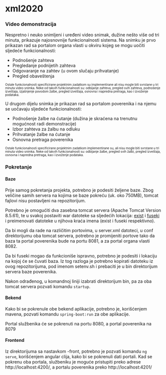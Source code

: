 # xml2020

### Video demonstracija
Nespretno i neuko snimljeni i uređeni video snimak, dužine nešto više od tri minuta, prikazuje najosnovnije funkcionalnosti sistema. Na snimku je prvo prikazan rad sa portalom organa vlasti u okviru kojeg se mogu uočiti sljedeće funkcionalnosti: 
* Podnošenje zahteva
* Pregledanje podnijetih zahteva
* Odgovaranje na zahtev (u ovom slučaju prihvatanje)
* Pregled obaveštenja

<sup><sub>Ostale funkcionalnosti specificirane projektnim zadatkom su implementirane ali nisu mogle biti svrstane u tri minuta video snimka. Neke od takvih funkcionalnosti su: odbijanje zahteva, pregled svih zahteva, podnošenje izveštaja, izjašnjenje povodom žalbe, pregled izveštaja, osnovna i napredna pretraga, kao i izvoženje podataka.</sub></sup>

U drugom dijelu snimka je prikazan rad sa portalom poverenika i na njemu se uočavaju sljedeće funkcionalnosti: 
* Podnošenje žalbe na ćutanje (dužina je skraćena na trenutnu mogućnost radi demonstracije)
* Izbor zahteva za žalbu na odluku
* Prihvatanje žalbe na ćutanje
* Osnovna pretraga poverenika

<sup><sub>Ostale funkcionalnosti specificirane projektnim zadatkom implementirane su, ali nisu mogle biti svrstane u tri minuta video snimka. Neke od takvih funkcionalnosti su: odbijanje žalbe, pregled svih žalbi, pregled izveštaja, osnovna i napredna pretraga, kao i izvoženje podataka.</sub></sup>

### Pokretanje
#### Baze

Prije samog pokretanja projekta, potrebno je podesiti željene baze. Zbog veličine samih servera na kojima se baze pokreću (uk. oko 750MB), tomcat fajlovi nisu postavljeni na repozitorijum.

Potrebno je omogućiti dva zasebna tomcat servera (Apache Tomcat Version 8.5.61), te u svakoj postaviti war datoteke sa sljedećih lokacija: [exist](https://bintray.com/existdb/releases/download_file?file_path=exist-4.6.1.war) i [fuseki](https://downloads.apache.org/jena/binaries/apache-jena-3.17.0.zip) i preimenovati datoteke u njihova kraća imena (exist i fuseki respektivno).

Da bi mogli da rade na različitim portovima, u server.xml datoteci, u conf direktorijumu oba tomcat servera, potrebno je promijeniti portove tako da baza ta portal poverenika bude na portu 8081, a za portal organa vlasti 8082.

Da bi fuseki mogao da funkcioniše ispravno, potrebno je podesiti i lokaciju na kojoj će se čuvati baza. Iz tog razloga je potrebno kopirati datoteku iz ovog repozitorijuma, pod imenom setenv.sh i prebaciti je u bin direktorijum servera baze poverenika.

Nakon odrađenog, u komandnoj liniji izabrati direktorijum bin, pa za oba tomcat servera pozvati komandu `startup`.

#### Bekend

Kako bi se pokrenule obe bekend aplikacije, potrebno je, korišćenjem mavena, pozvati komandu `spring-boot:run` za obe aplikacije.

Portal službenika će se pokrenuti na portu 8080, a portal poverenika na 8079

#### Frontend

Iz direktorijuma sa nastavkom -front, potrebno je pozvati komandu `ng serve`, korišćenjem angular clija, kako bi se pokrenuli dati portali. Kad se pokrenu oba portala, službeniku je moguće pristupiti preko adrese http://localhost:4200/, a portalu poverenika preko http://localhost:4201/
